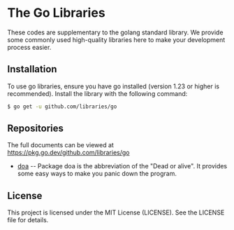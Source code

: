 # The Go Libraries

These codes are supplementary to the golang standard library. We provide some commonly used high-quality libraries here to make your development process easier.

## Installation

To use go libraries, ensure you have go installed (version 1.23 or higher is recommended). Install the library with the following command:

```sh
$ go get -u github.com/libraries/go
```

## Repositories

The full documents can be viewed at <https://pkg.go.dev/github.com/libraries/go>

- [doa](./doa) -- Package doa is the abbreviation of the "Dead or alive". It provides some easy ways to make you panic down the program.

## License

This project is licensed under the MIT License (LICENSE). See the LICENSE file for details.
